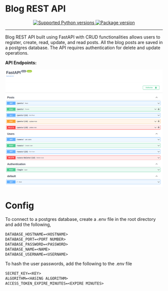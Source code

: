 # Blog REST API
<p align = "center">
<a href="https://pypi.org/project/fastapi" target="_blank">
    <img src="https://img.shields.io/pypi/pyversions/fastapi.svg?color=%2334D058" alt="Supported Python versions">
</a>
<a href="https://pypi.org/project/fastapi" target="_blank">
    <img src="https://img.shields.io/pypi/v/fastapi?color=%2334D058&label=pypi%20package" alt="Package version">
</a>
</p>

---

Blog REST API built using FastAPI with CRUD functionalities allows users to register, create, read, update, and read posts. All the blog posts are saved in a postgres database. The API requires authentication for delete and update operations.

**API Endpoints:**

<p align="center">
  <img src="doc.png" width="750" />
</p>

# Config

To connect to a postgres database, create a .env file in the root directory and add the following,

```
DATABASE_HOSTNAME=<HOSTNAME>
DATABASE_PORT=<PORT NUMBER>
DATABASE_PASSWORD=<PASSWORD>
DATABASE_NAME=<NAME>
DATABASE_USERNAME=<USERNAME>
```

To hash the user passwords, add the following to the .env file

```
SECRET_KEY=<KEY>
ALGORITHM=<HASING ALGORITHM>
ACCESS_TOKEN_EXPIRE_MINUTES=<EXPIRE MINUTES>
```
